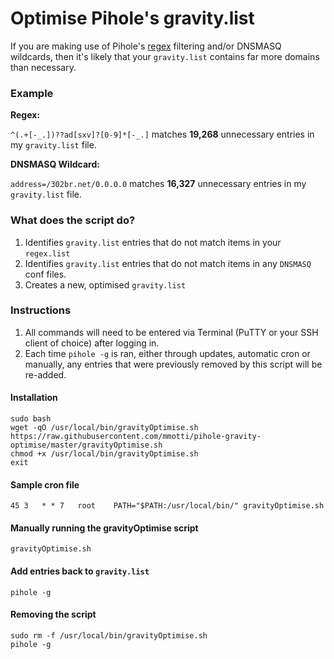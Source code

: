 # Optimise Pihole's gravity.list

If you are making use of Pihole's [regex](https://github.com/mmotti/pihole-regex) filtering and/or DNSMASQ wildcards, then it's likely that your `gravity.list` contains far more domains than necessary.

### Example

**Regex:**

`^(.+[-_.])??ad[sxv]?[0-9]*[-_.]` matches **19,268** unnecessary entries in my `gravity.list` file.

**DNSMASQ Wildcard:**

`address=/302br.net/0.0.0.0` matches **16,327** unnecessary entries in my `gravity.list` file.

### What does the script do?
1. Identifies `gravity.list` entries that do not match items in your `regex.list`
1. Identifies `gravity.list` entries that do not match items in any `DNSMASQ` conf files.
1. Creates a new, optimised `gravity.list`



### Instructions
1. All commands will need to be entered via Terminal (PuTTY or your SSH client of choice) after logging in. 
1. Each time `pihole -g` is ran, either through updates, automatic cron or manually, any entries that were previously removed by this script will be re-added.

#### Installation
```
sudo bash
wget -qO /usr/local/bin/gravityOptimise.sh https://raw.githubusercontent.com/mmotti/pihole-gravity-optimise/master/gravityOptimise.sh
chmod +x /usr/local/bin/gravityOptimise.sh
exit
```

#### Sample cron file
`45 3   * * 7   root    PATH="$PATH:/usr/local/bin/" gravityOptimise.sh`

#### Manually running the gravityOptimise script
`gravityOptimise.sh`

#### Add entries back to `gravity.list`
`pihole -g`

#### Removing the script
```
sudo rm -f /usr/local/bin/gravityOptimise.sh
pihole -g
```